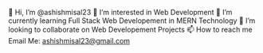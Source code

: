 👋 Hi, I’m @ashishmisal23
👀 I’m interested in Web Development
🌱 I’m currently learning Full Stack Web Developement in MERN Technology
💞️ I’m looking to collaborate on Web Developement Projects
📫 How to reach me
Email Me: ashishmisal23@gmail.com
